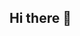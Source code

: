 ## Hi there 👋

<!--
**Balasuriyabala/Balasuriyabala** is a ✨ _special_ ✨ repository because its `README.md` (this file) appears on your GitHub profile.

Here are some ideas to get you started:


# Hi, I'm BalaSuriya👋
- 🔭 DevOps Engineer | Security & DevOps Enthusiast
- 🌱 Currently learning Kubernetes and Cloud Security
- 💻 Skills: AWS | Docker | Terraform | Jenkins | Prisma Cloud |Linux
- 📫 Reach me at: balasuriyamech15@gmail.com | www.linkedin.com/in/bala-suriya

>
